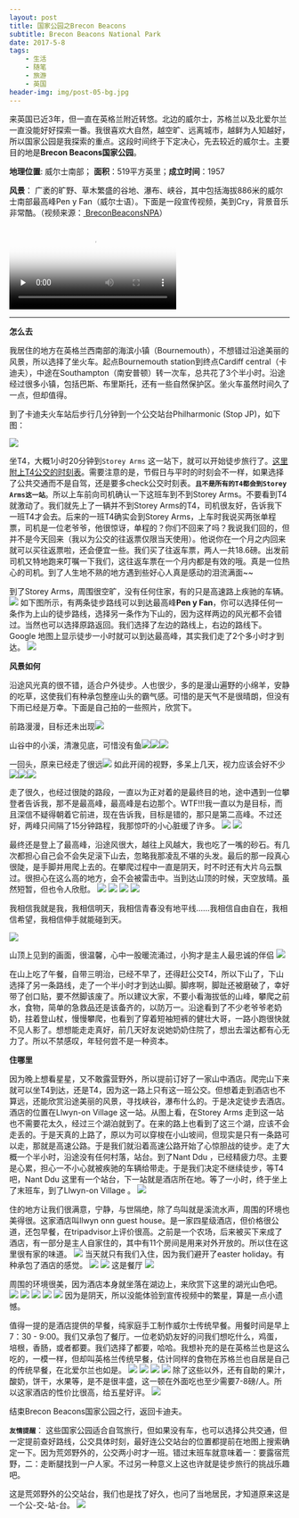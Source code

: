 ```yaml
---
layout: post
title: 国家公园之Brecon Beacons
subtitle: Brecon Beacons National Park 
date: 2017-5-8
tags: 
    - 生活
    - 随笔
    - 旅游
    - 英国
header-img: img/post-05-bg.jpg
---
```


来英国已近3年，但一直在英格兰附近转悠。北边的威尔士，苏格兰以及北爱尔兰一直没能好好探索一番。我很喜欢大自然，越空旷、远离城市，越鲜为人知越好，所以国家公园是我探索的重点。这段时间终于下定决心，先去较近的威尔士。主要目的地是**Brecon Beacons国家公园**。

**地理位置**: 威尔士南部； **面积**：519平方英里；**成立时间**：1957

**风景**： 广袤的旷野、草木繁盛的谷地、瀑布、峡谷，其中包括海拔886米的威尔士南部最高峰Pen y Fan（威尔士语）。下面是一段宣传视频，美到Cry，背景音乐非常酷。（视频来源：<a href="https://www.youtube.com/channel/UCiOo-SEMiGu9qvzjeL11XjA" target="_blank"> BreconBeaconsNPA</a>）

<div class="container">
  <div class="row">
    <div class="col-sm-6">
  <div class="embed-responsive embed-responsive-4by3">
    <video class="embed-responsive-item" controls  poster="/img/bac_img.jpg" preload="none">
  <source src="/img/Brecon.mp4" type="video/mp4" >
</video>
    <!-- <iframe class="embed-responsive-item" src="/img/Brecon.mp4" type="video/mp4"></iframe> -->
   </div>
    </div>
   </div>
</div>

------
**怎么去**

我居住的地方在英格兰西南部的海滨小镇（Bournemouth），不想错过沿途美丽的风景，所以选择了坐火车。起点Bournemouth station到终点Cardiff central（卡迪夫），中途在Southampton（南安普顿）转一次车，总共花了3个半小时。沿途经过很多小镇，包括巴斯、布里斯托，还有一些自然保护区。坐火车虽然时间久了一点，但却值得。

到了卡迪夫火车站后步行几分钟到一个公交站台Philharmonic (Stop JP)，如下图：

<img src="/img/in-post/tr_map1.jpg" >

坐T4，大概1小时20分钟到```Storey Arms``` 这一站下，就可以开始徒步旅行了。<a href="https://www.traveline.cymru/timetables/?routeNum=T4&direction_id=1&timetable_key=0T4MFSCA2" target="_blank">这里附上T4公交的时刻表</a>。需要注意的是，节假日与平时的时刻会不一样，如果选择了公共交通而不是自驾，还是要多check公交时刻表。**```且不是所有的T4都会到Storey Arms这一站```**。所以上车前向司机确认一下这班车到不到Storey Arms。不要看到T4就激动了。我们就先上了一辆并不到Storey Arms的T4，司机很友好，告诉我下一班T4才会去。后来的一班T4确实会到Storey Arms，上车时我说买两张单程票，司机是一位老爷爷，他很惊讶，单程的？你们不回来了吗？我说我们回的，但并不是今天回来（我以为公交的往返票仅限当天使用）。他说你在一个月之内回来就可以买往返票啦，还会便宜一些。我们买了往返车票，两人一共18.6磅。出发前司机又特地跑来叮嘱一下我们，这往返车票在一个月内都是有效的哦。真是一位热心的司机。到了人生地不熟的地方遇到些好心人真是感动的泪流满面~~

到了Storey Arms，周围很空旷，没有任何住家，有的只是高速路上疾驰的车辆。
<img src="/img/in-post/tr_img2.jpg">
如下图所示，有两条徒步路线可以到达最高峰**Pen y Fan**，你可以选择任何一条作为上山的徒步路线，选择另一条作为下山的，因为这样两边的风光都不会错过。当然也可以选择原路返回。我们选择了左边的路线上，右边的路线下。Google 地图上显示徒步一小时就可以到达最高峰，其实我们走了2个多小时才到达。
<img src="/img/in-post/tr_map2.jpg">

**风景如何**

沿途风光真的很不错，适合户外徒步。人也很少，多的是漫山遍野的小绵羊，安静的吃草，这使我们有种承包整座山头的霸气感。可惜的是天气不是很晴朗，但没有下雨已经是万幸。下面是自己拍的一些照片，欣赏下。

前路漫漫，目标还未出现<img src="/img/in-post/tr_img9.jpg">

山谷中的小溪，清澈见底，可惜没有鱼<img src="/img/in-post/tr_img7.jpg"><img src="/img/in-post/tr_img8.jpg"><img src="/img/in-post/tr_img15.jpg">

一回头，原来已经走了很远<img src="/img/in-post/tr_img10.jpg">
如此开阔的视野，多呆上几天，视力应该会好不少<img src="/img/in-post/tr_img3.jpg"><img src="/img/in-post/tr_img5.jpg"><img src="/img/in-post/tr_img6.jpg">

走了很久，也经过很陡的路段，一直以为正对着的是最终目的地，途中遇到一位攀登者告诉我，那不是最高峰，最高峰是右边那个。WTF!!!我一直以为是目标，而且深信不疑得朝着它前进，现在告诉我，目标是错的，那只是第二高峰。不过还好，两峰只间隔了15分钟路程，我那惊吓的小心脏缓了许多。
<img src="/img/in-post/tr_img4.jpg">
<img src="/img/in-post/tr_img40.jpg">

最终还是登上了最高峰，沿途风很大，越往上风越大，我也吃了一嘴的砂石。有几次都担心自己会不会失足滚下山去，忽略我那凌乱不堪的头发。最后的那一段真心很陡，是手脚并用爬上去的。在攀爬过程中一直是阴天，时不时还有大片乌云飘过。很担心在这么高的地方，会不会被雷击中。当到达山顶的时候，天空放晴。虽然短暂，但也令人欣慰。
<img src="/img/in-post/tr_img.jpg">
<img src="/img/in-post/tr_img13.jpg">
<img src="/img/in-post/tr_img11.jpg">
<img src="/img/in-post/tr_img12.jpg">

我相信我就是我，我相信明天，我相信青春没有地平线......我相信自由自在，我相信希望，我相信伸手就能碰到天。

<img src="/img/in-post/tr_img1.jpg">

山顶上见到的画面，很温馨，心中一股暖流涌过，小狗才是主人最忠诚的伴侣
<img src="/img/in-post/tr_img14.jpg">

在山上吃了午餐，自带三明治，已经不早了，还得赶公交T4，所以下山了，下山选择了另一条路线，走了一个半小时才到达山脚。脚疼啊，脚趾还被磨破了，幸好带了创口贴，要不然脚该废了。所以建议大家，不要小看海拔低的山峰，攀爬之前水，食物，简单的急救品还是该备齐的，以防万一。沿途看到了不少老爷爷老奶奶，拄着登山杖，慢慢攀爬，也看到了穿着短袖短裤的健壮大哥，一路小跑很快就不见人影了。想想能走走真好，前几天好友说她奶奶住院了，想出去溜达都有心无力了。所以不禁感叹，年轻何尝不是一种资本。

**住哪里**

因为晚上想看星星，又不敢露营野外，所以提前订好了一家山中酒店。爬完山下来就可以坐T4到达，还是T4，因为这一路上只有这一班公交。但想着走到酒店也不算远，还能欣赏沿途美丽的风景，寻找峡谷，瀑布什么的。于是决定徒步去酒店。酒店的位置在Llwyn-on Village 这一站。从图上看，在Storey Arms 走到这一站也不需要花太久，经过三个湖泊就到了。在来的路上也看到了这三个湖，应该不会走丢的。于是天真的上路了，原以为可以穿梭在小山坡间，但现实是只有一条路可以走，那就是高速公路。于是我们就沿着高速公路开始了心惊胆战的徒步。走了大概一个半小时，沿途没有任何村落，站台。到了Nant Ddu ，已经精疲力尽。主要是心累，担心一不小心就被疾驰的车辆给带走。于是我们决定不继续徒步，等T4吧，Nant Ddu 这里有一个站台，下一站就是酒店所在地。等了一小时，终于坐上了末班车，到了Llwyn-on Village 。
<img src="/img/in-post/tr_map3.jpg">

住的地方让我们很满意，宁静，与世隔绝，除了鸟叫就是溪流水声，周围的环境也美得很。这家酒店叫llwyn onn guest house。是一家四星级酒店，但价格很公道，还包早餐，在tripadvisor上评价很高。之前是一个农场，后来被买下来成了酒店，有一部分是主人自家住的，其中有11个房间是用来对外开放的。所以住在这里很有家的味道。
<img src="/img/in-post/tr_img17.jpg">
当天就只有我们入住，因为我们避开了easter holiday。有种承包了酒店的感觉。
<img src="/img/in-post/tr_img18.jpg">
<img src="/img/in-post/tr_img28.jpg">
这是餐厅
<img src="/img/in-post/tr_img22.jpg">

周围的环境很美，因为酒店本身就坐落在湖边上，来欣赏下这里的湖光山色吧。
<img src="/img/in-post/tr_img16.jpg">
<img src="/img/in-post/tr_img19.jpg">
<img src="/img/in-post/tr_img20.jpg">
<img src="/img/in-post/tr_img29.jpg">
<img src="/img/in-post/tr_img21.jpg">
因为是阴天，所以没能体验到宣传视频中的繁星，算是一点小遗憾。

值得一提的是酒店提供的早餐，纯家庭手工制作威尔士传统早餐。用餐时间是早上7：30 - 9:00。我们又承包了餐厅。一位老奶奶友好的问我们想吃什么，鸡蛋，培根，香肠，或者都要。我们选择了都要，哈哈。我想补充的是在英格兰也是这么吃的，一模一样，但却叫英格兰传统早餐，估计同样的食物在苏格兰也自居是自己的传统早餐，在北爱尔兰也如是。
<img src="/img/in-post/tr_img25.jpg">
<img src="/img/in-post/tr_img24.jpg">
<img src="/img/in-post/tr_img26.jpg">
<img src="/img/in-post/tr_img27.jpg">
除了这些以外，还有自助的果汁，酸奶，饼干，水果等，是不是很丰盛，这一顿在外面吃也至少需要7-8磅/人。所以这家酒店的性价比很高，给五星好评<i style="color:#0085A1" class="fa fa-smile-o" aria-hidden="true"></i>。
<img src="/img/in-post/tr_img23.jpg">

结束Brecon Beacons国家公园之行，返回卡迪夫。

**```友情提醒```**：
这些国家公园适合自驾旅行，但如果没有车，也可以选择公共交通，但一定提前查好路线，公交具体时刻，最好连公交站台的位置都提前在地图上搜索确定一下。因为荒郊野外的，公交两小时才一班。错过末班车就意味着一：要露宿荒野，二：走断腿找到一户人家。不过另一种意义上这也许就是徒步旅行的挑战乐趣吧。

这是荒郊野外的公交站台，我们也是找了好久，也问了当地居民，才知道原来这是一个公-交-站-台。
<img src="/img/in-post/tr_img38.jpg">



	     


